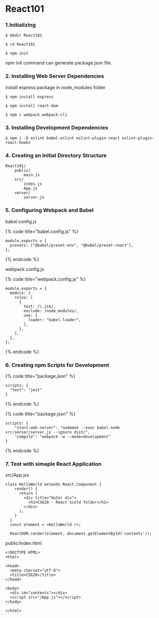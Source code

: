 # React101

### 1.Initializing

```
$ mkdir React101

$ cd React101

$ npm init
```

npm init command can generate package.json file.

### 2. Installing Web Server Dependencies

install express package in node\_modules folder

```
$ npm install express

$ npm install react-dom

$ npm i webpack webpack-cli
```

### 3. Installing Development Dependencies

```
$ npm i -D eslint babel-eslint eslint-plugin-react eslint-plugin-react-hooks
```

### 4. Creating an Initial Directory Structure

```
React101/
    public/
        main.js
    src/
        index.js
        App.js
    server/
        server.js
```

### 5. Configuring Webpack and Babel

babel.config.js

{% code title="babel.config.js" %}
```
module.exports = {
  presets: ["@babel/preset-env", "@babel/preset-react"],
};
```
{% endcode %}

webpack.config.js

{% code title="webpack.config.js" %}
```
module.exports = {
  module: {
    rules: [
      {
        test: /\.js$/,
        exclude: /node_modules/,
        use: {
          loader: "babel-loader",
        },
      },
    ],
  },
};
```
{% endcode %}

### 6. Creating npm Scripts for Development

{% code title="package.json" %}
```
scripts: {
  "test": "jest"
}
```
{% endcode %}

{% code title="package.json" %}
```
scripts: {
    "start-web-server": "nodemon --exec babel-node src/server/server.js --ignore dist/",
    "compile": "webpack -w --mode=development"
}
```
{% endcode %}

### 7. Test with simaple React Application

src/App.jsx

```
class HelloWorld extends React.Component {
    render() {  
      return (
        <div title="Outer div">
          <h1>CS628 - React Scold folder</h1>
        </div>
      );
    }
  }
  const element = <HelloWorld />;
  
  ReactDOM.render(element, document.getElementById('contents'));
```

public/index.html

```
<!DOCTYPE HTML>
<html>

<head>
  <meta charset="utf-8">
  <title>CS628</title>
</head>

<body>
  <div id="contents"></div>
  <script src="/App.js"></script>
</body>

</html>
```
